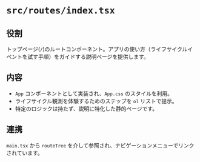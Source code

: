 # `src/routes/index.tsx`

## 役割
トップページ(`/`)のルートコンポーネント。アプリの使い方（ライフサイクルイベントを試す手順）をガイドする説明ページを提供します。

## 内容
- `App` コンポーネントとして実装され、`App.css` のスタイルを利用。
- ライフサイクル観測を体験するためのステップを `ol` リストで提示。
- 特定のロジックは持たず、説明に特化した静的ページです。

## 連携
`main.tsx` から `routeTree` を介して参照され、ナビゲーションメニューでリンクされています。
